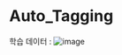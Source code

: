 # Auto_Tagging
 
학습 데이터 : ![image](https://user-images.githubusercontent.com/76420201/118092842-9905d880-b407-11eb-8b40-393ca9a2816c.png)
